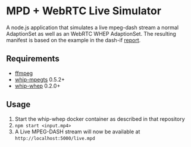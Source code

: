 # MPD + WebRTC Live Simulator 

A node.js application that simulates a live mpeg-dash stream a normal AdaptionSet as well as an WebRTC WHEP AdaptionSet. The resulting manifest is based on the example in the dash-if [report](https://dashif.org/webRTC/report.html#596-webrtc-adaptation-set).

## Requirements
- [ffmpeg](https://ffmpeg.org/)
- [whip-mpegts](https://github.com/Eyevinn/whip-mpegts) 0.5.2+
- [whip-whep](https://github.com/Eyevinn/whip-whep) 0.2.0+

## Usage
1. Start the whip-whep docker container as described in that repository
2. `npm start <input.mp4>`
3. A Live MPEG-DASH stream will now be available at `http://localhost:5000/live.mpd`